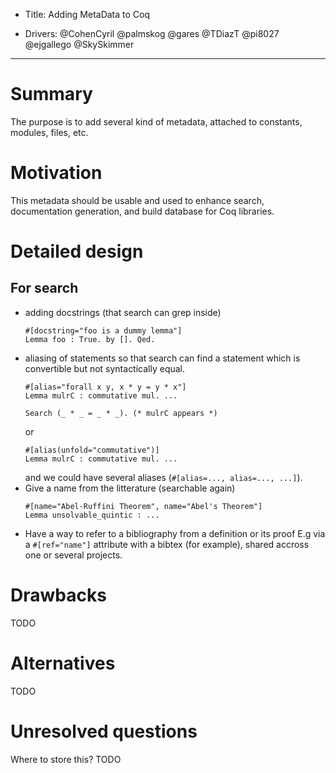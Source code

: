 - Title: Adding MetaData to Coq

- Drivers: @CohenCyril @palmskog @gares @TDiazT @pi8027 @ejgallego @SkySkimmer

----

# Summary

The purpose is to add several kind of metadata, attached to constants,
modules, files, etc.


# Motivation

This metadata should be usable and used to enhance search,
documentation generation, and build database for Coq libraries.


# Detailed design

## For search

- adding docstrings (that search can grep inside)
  ```coq
  #[docstring="foo is a dummy lemma"]
  Lemma foo : True. by []. Qed.
  ```
- aliasing of statements so that search can find a statement which is
  convertible but not syntactically equal.
  ```coq
  #[alias="forall x y, x * y = y * x"]
  Lemma mulrC : commutative mul. ...

  Search (_ * _ = _ * _). (* mulrC appears *)
  ```
  or
  ```coq
  #[alias(unfold="commutative")]
  Lemma mulrC : commutative mul. ...
  ```
  and we could have several aliases (`#[alias=..., alias=..., ...]`).
- Give a name from the litterature (searchable again)
  ```coq
  #[name="Abel-Ruffini Theorem", name="Abel's Theorem"]
  Lemma unsolvable_quintic : ...
  ```
- Have a way to refer to a bibliography from a definition or its proof
  E.g via a `#[ref="name"]` attribute with a bibtex (for example),
  shared accross one or several projects.

# Drawbacks

TODO

# Alternatives

TODO

# Unresolved questions

Where to store this?
TODO
